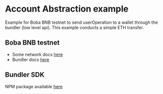 # Account Abstraction example

Example for Boba BNB testnet to send userOperation to a wallet through the bundler (low level api).
This example conducts a simple ETH transfer.

## Boba BNB testnet
- Some network docs [here](https://docs.boba.network/for-developers/multichain/network-bnb)
- Bundler docs [here](https://docs.boba.network/for-developers/features/aa-basics/bundler-api)

## Bundler SDK
NPM package available [here](https://www.npmjs.com/package/@bobanetwork/bundler_sdk)
